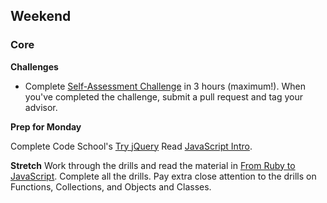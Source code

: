 ## Weekend

### Core

**Challenges**

- Complete [Self-Assessment Challenge](../../../../crud-and-rest-checkpoint-challenge) in 3 hours (maximum!). When you've completed the challenge, submit a pull request and tag your advisor.

**Prep for Monday**

Complete Code School's [Try jQuery](https://www.codeschool.com/courses/try-jquery)
Read [JavaScript Intro](../readings/javascript-intro.md).

**Stretch**
Work through the drills and read the material in [From Ruby to JavaScript](../../../../javascript-from-ruby-challenge). Complete all the drills. Pay extra close attention to the drills on Functions, Collections, and Objects and Classes.


